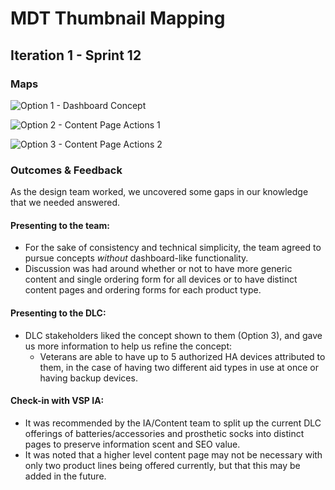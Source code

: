 # MDT Thumbnail Mapping

## Iteration 1 - Sprint 12

### Maps
![Option 1 - Dashboard Concept](https://github.com/department-of-veterans-affairs/va.gov-team/blob/master/products/medical-device-tool/research/discovery-nov19/thumbnail-mapping/thumbnail_mapping-v1-1.jpg "Iteration One, Dashboard Concept")

![Option 2 - Content Page Actions 1](https://github.com/department-of-veterans-affairs/va.gov-team/blob/master/products/medical-device-tool/research/discovery-nov19/thumbnail-mapping/thumbnail_mapping-v1-2.jpg "Iteration One, Dashboard Concept")

![Option 3 - Content Page Actions 2](https://github.com/department-of-veterans-affairs/va.gov-team/blob/master/products/medical-device-tool/research/discovery-nov19/thumbnail-mapping/thumbnail_mapping-v1-3.jpg "Iteration One, Dashboard Concept")

### Outcomes & Feedback
As the design team worked, we uncovered some gaps in our knowledge that we needed answered.

#### Presenting to the team:
- For the sake of consistency and technical simplicity, the team agreed to pursue concepts *without* dashboard-like functionality.
- Discussion was had around whether or not to have more generic content and single ordering form for all devices or to have distinct content pages and ordering forms for each product type.

#### Presenting to the DLC:
- DLC stakeholders liked the concept shown to them (Option 3), and gave us more information to help us refine the concept:
  - Veterans are able to have up to 5 authorized HA devices attributed to them, in the case of having two different aid types in use at once or having backup devices.

#### Check-in with VSP IA:
- It was recommended by the IA/Content team to split up the current DLC offerings of batteries/accessories and prosthetic socks into distinct pages to preserve information scent and SEO value.
- It was noted that a higher level content page may not be necessary with only two product lines being offered currently, but that this may be added in the future.
